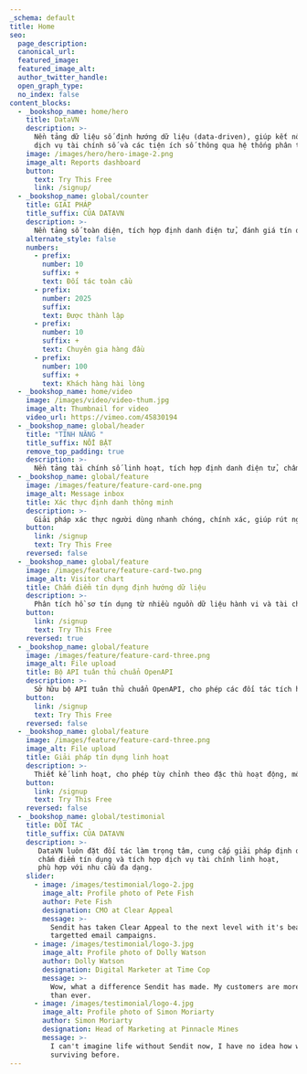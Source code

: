```yaml
---
_schema: default
title: Home
seo:
  page_description:
  canonical_url:
  featured_image:
  featured_image_alt:
  author_twitter_handle:
  open_graph_type:
  no_index: false
content_blocks:
  - _bookshop_name: home/hero
    title: DataVN
    description: >-
      Nền tảng dữ liệu số định hướng dữ liệu (data-driven), giúp kết nối người dùng với đa dạng
      dịch vụ tài chính số và các tiện ích số thông qua hệ thống phân tích, đánh giá và tích hợp API mở.
    image: /images/hero/hero-image-2.png
    image_alt: Reports dashboard
    button:
      text: Try This Free
      link: /signup/
  - _bookshop_name: global/counter
    title: GIẢI PHÁP
    title_suffix: CỦA DATAVN
    description: >-
      Nền tảng số toàn diện, tích hợp định danh điện tử, đánh giá tín dụng thông minh từ dữ liệu đa nguồn và kết nối tự động với các dịch vụ tài chính phù hợp thông qua hệ sinh thái OpenAPI.
    alternate_style: false
    numbers:
      - prefix: 
        number: 10
        suffix: +
        text: Đối tác toàn cầu
      - prefix:
        number: 2025
        suffix:
        text: Được thành lập
      - prefix:
        number: 10
        suffix: +
        text: Chuyên gia hàng đầu
      - prefix:
        number: 100
        suffix: +
        text: Khách hàng hài lòng
  - _bookshop_name: home/video
    image: /images/video/video-thum.jpg
    image_alt: Thumbnail for video
    video_url: https://vimeo.com/45830194
  - _bookshop_name: global/header
    title: "TÍNH NĂNG "
    title_suffix: NỔI BẬT
    remove_top_padding: true
    description: >-
      Nền tảng tài chính số linh hoạt, tích hợp định danh điện tử, chấm điểm tín dụng thông minh và hệ thống OpenAPI, cho phép kết nối nhanh chóng, quản trị hiệu quả và tùy biến giải pháp theo nhu cầu đối tác.
  - _bookshop_name: global/feature
    image: /images/feature/feature-card-one.png
    image_alt: Message inbox
    title: Xác thực định danh thông minh
    description: >-
      Giải pháp xác thực người dùng nhanh chóng, chính xác, giúp rút ngắn quy trình KYC và nâng cao trải nghiệm số.
    button:
      link: /signup
      text: Try This Free
    reversed: false
  - _bookshop_name: global/feature
    image: /images/feature/feature-card-two.png
    image_alt: Visitor chart
    title: Chấm điểm tín dụng định hướng dữ liệu
    description: >-
      Phân tích hồ sơ tín dụng từ nhiều nguồn dữ liệu hành vi và tài chính, hỗ trợ đánh giá rủi ro hiệu quả và toàn diện hơn.
    button:
      link: /signup
      text: Try This Free
    reversed: true
  - _bookshop_name: global/feature
    image: /images/feature/feature-card-three.png
    image_alt: File upload
    title: Bộ API tuân thủ chuẩn OpenAPI
    description: >-
      Sở hữu bộ API tuân thủ chuẩn OpenAPI, cho phép các đối tác tích hợp nhanh chóng và dễ dàng vào hệ thống hiện tại của mình.
    button:
      link: /signup
      text: Try This Free
    reversed: false
  - _bookshop_name: global/feature
    image: /images/feature/feature-card-three.png
    image_alt: File upload
    title: Giải pháp tín dụng linh hoạt
    description: >-
      Thiết kế linh hoạt, cho phép tùy chỉnh theo đặc thù hoạt động, mô hình kinh doanh và nhóm khách hàng mục tiêu của từng đối tác, nhằm tối ưu hiệu quả triển khai và gia tăng giá trị sử dụng dịch vụ.
    button:
      link: /signup
      text: Try This Free
    reversed: false
  - _bookshop_name: global/testimonial
    title: ĐỐI TÁC 
    title_suffix: CỦA DATAVN
    description: >-
       DataVN luôn đặt đối tác làm trọng tâm, cung cấp giải pháp định danh, 
       chấm điểm tín dụng và tích hợp dịch vụ tài chính linh hoạt, 
       phù hợp với nhu cầu đa dạng.
    slider:
      - image: /images/testimonial/logo-2.jpg
        image_alt: Profile photo of Pete Fish
        author: Pete Fish
        designation: CMO at Clear Appeal
        message: >-
          Sendit has taken Clear Appeal to the next level with it's beautiful
          targetted email campaigns.
      - image: /images/testimonial/logo-3.jpg
        image_alt: Profile photo of Dolly Watson
        author: Dolly Watson
        designation: Digital Marketer at Time Cop
        message: >-
          Wow, what a difference Sendit has made. My customers are more engaged
          than ever.
      - image: /images/testimonial/logo-4.jpg
        image_alt: Profile photo of Simon Moriarty
        author: Simon Moriarty
        designation: Head of Marketing at Pinnacle Mines
        message: >-
          I can't imagine life without Sendit now, I have no idea how we were
          surviving before.
---
```

